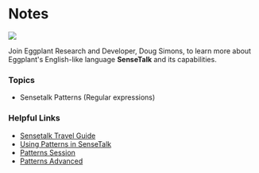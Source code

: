 # Notes

[![](https://img.shields.io/badge/YouTube-13m05s-FF0000?logo=youtube)](https://youtu.be/vjCuXayXAjw)

Join Eggplant Research and Developer, Doug Simons, to learn more about Eggplant's English-like language **SenseTalk** and its capabilities.

### Topics
- Sensetalk Patterns (Regular expressions)

### Helpful Links
- [Sensetalk Travel Guide](https://docs.eggplantsoftware.com/studio/stk-sensetalk-travel-guide/)
- [Using Patterns in SenseTalk](https://docs.eggplantsoftware.com/studio/stk-using-pattern-language/)
- [Patterns Session](/220209-patterns/)
- [Patterns Advanced](/240807-Patterns_Advanced/)